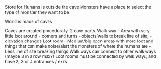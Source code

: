 Store for Humans is outside the cave
Monsters have a place to select the type of monster they want to be 

World is made of caves

Caves are created procedurally. 
2 cave parts. 
	Walk way 
		- Area with very little loot around
		- corners and turns
		- objects/walls to break line of site,
		- elevation changes
	Loot room
		- Medium/big open areas with more loot and things that can make noise/alert the monsters of where the humans are 
		- Less line of site breaking things 
Walk ways can connect to other walk ways (maybe 3 in a row max?)
Loot rooms must be connected by walk ways, and have 2, 3 or 4 entrances / exits
